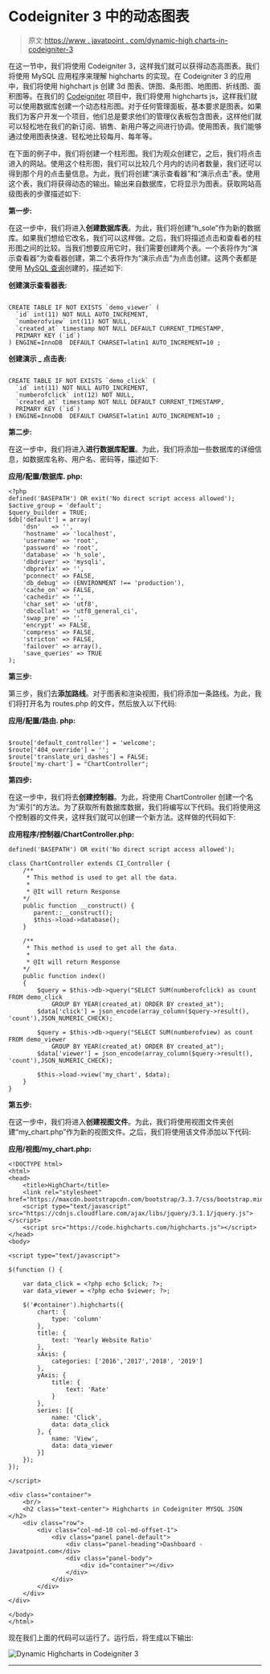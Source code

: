 # Codeigniter 3 中的动态图表

> 原文:[https://www . javatpoint . com/dynamic-high charts-in-codeigniter-3](https://www.javatpoint.com/dynamic-highcharts-in-codeigniter-3)

在这一节中，我们将使用 Codeigniter 3，这样我们就可以获得动态高图表。我们将使用 MySQL 应用程序来理解 highcharts 的实现。在 Codeigniter 3 的应用中，我们将使用 highchart js 创建 3d 图表、饼图、条形图、地图图、折线图、面积图等。在我们的 [Codeigniter](https://www.javatpoint.com/codeigniter-tutorial) 项目中，我们将使用 highcharts js，这样我们就可以使用数据库创建一个动态柱形图。对于任何管理面板，基本要求是图表。如果我们为客户开发一个项目，他们总是要求他们的管理仪表板包含图表，这样他们就可以轻松地在我们的新订阅、销售、新用户等之间进行协调。使用图表，我们能够通过使用图表快速、轻松地比较每月、每年等。

在下面的例子中，我们将创建一个柱形图。我们为观众创建它，之后，我们将点击进入的网站。使用这个柱形图，我们可以比较几个月内的访问者数量，我们还可以得到那个月的点击量信息。为此，我们将创建“演示查看器”和“演示点击”表。使用这个表，我们将获得动态的输出。输出来自数据库，它将显示为图表。获取网站高级图表的步骤描述如下:

**第一步:**

在这一步中，我们将进入**创建数据库表**。为此，我们将创建“h_sole”作为新的数据库。如果我们想给它改名，我们可以这样做。之后，我们将描述点击和查看者的柱形图之间的比较。当我们想要应用它时，我们需要创建两个表。一个表将作为“演示查看器”为查看器创建，第二个表将作为“演示点击”为点击创建。这两个表都是使用 [MySQL 查询](https://www.javatpoint.com/mysql-queries)创建的，描述如下:

**创建演示查看器表:**

```

CREATE TABLE IF NOT EXISTS `demo_viewer` (
  `id` int(11) NOT NULL AUTO_INCREMENT,
  `numberofview` int(11) NOT NULL,
  `created_at` timestamp NOT NULL DEFAULT CURRENT_TIMESTAMP,
  PRIMARY KEY (`id`)
) ENGINE=InnoDB  DEFAULT CHARSET=latin1 AUTO_INCREMENT=10 ;

```

**创建演示 _ 点击表:**

```

CREATE TABLE IF NOT EXISTS `demo_click` (
  `id` int(11) NOT NULL AUTO_INCREMENT,
  `numberofclick` int(12) NOT NULL,
  `created_at` timestamp NOT NULL DEFAULT CURRENT_TIMESTAMP,
  PRIMARY KEY (`id`)
) ENGINE=InnoDB  DEFAULT CHARSET=latin1 AUTO_INCREMENT=10 ;

```

**第二步:**

在这一步中，我们将进入**进行数据库配置**。为此，我们将添加一些数据库的详细信息，如数据库名称、用户名、密码等，描述如下:

**应用/配置/数据库. php:**

```
<?php
defined('BASEPATH') OR exit('No direct script access allowed');
$active_group = 'default';
$query_builder = TRUE;
$db['default'] = array(
	'dsn'	=> '',
	'hostname' => 'localhost',
	'username' => 'root',
	'password' => 'root',
	'database' => 'h_sole',
	'dbdriver' => 'mysqli',
	'dbprefix' => '',
	'pconnect' => FALSE,
	'db_debug' => (ENVIRONMENT !== 'production'),
	'cache_on' => FALSE,
	'cachedir' => '',
	'char_set' => 'utf8',
	'dbcollat' => 'utf8_general_ci',
	'swap_pre' => '',
	'encrypt' => FALSE,
	'compress' => FALSE,
	'stricton' => FALSE,
	'failover' => array(),
	'save_queries' => TRUE
);

```

**第三步:**

第三步，我们去**添加路线**。对于图表和渲染视图，我们将添加一条路线。为此，我们将打开名为 routes.php 的文件，然后放入以下代码:

**应用/配置/路由. php:**

```

$route['default_controller'] = 'welcome';
$route['404_override'] = '';
$route['translate_uri_dashes'] = FALSE;
$route['my-chart'] = "ChartController";

```

**第四步:**

在这一步中，我们将去**创建控制器**。为此，将使用 ChartController 创建一个名为“索引”的方法。为了获取所有数据库数据，我们将编写以下代码。我们将使用这个控制器的文件夹，这样我们就可以创建一个新方法。这样做的代码如下:

**应用程序/控制器/ChartController.php:**

```
defined('BASEPATH') OR exit('No direct script access allowed');

class ChartController extends CI_Controller {
    /**
     * This method is used to get all the data.
     *
     * @It will return Response
    */
    public function __construct() {
       parent::__construct();
       $this->load->database();
    } 

    /**
     * This method is used to get all the data.
     *
     * @It will return Response
    */
    public function index()
    {
        $query = $this->db->query("SELECT SUM(numberofclick) as count FROM demo_click 
            GROUP BY YEAR(created_at) ORDER BY created_at"); 
        $data['click'] = json_encode(array_column($query->result(), 'count'),JSON_NUMERIC_CHECK);

        $query = $this->db->query("SELECT SUM(numberofview) as count FROM demo_viewer 
            GROUP BY YEAR(created_at) ORDER BY created_at"); 
        $data['viewer'] = json_encode(array_column($query->result(), 'count'),JSON_NUMERIC_CHECK);

        $this->load->view('my_chart', $data);
    }
}

```

**第五步:**

在这一步中，我们将进入**创建视图文件**。为此，我们将使用视图文件夹创建“my_chart.php”作为新的视图文件。之后，我们将使用该文件添加以下代码:

**应用/视图/my_chart.php:**

```
<!DOCTYPE html>
<html>
<head>
	<title>HighChart</title>
	<link rel="stylesheet" href="https://maxcdn.bootstrapcdn.com/bootstrap/3.3.7/css/bootstrap.min.css">
	<script type="text/javascript" src="https://cdnjs.cloudflare.com/ajax/libs/jquery/3.1.1/jquery.js"></script>
	<script src="https://code.highcharts.com/highcharts.js"></script>
</head>
<body>

<script type="text/javascript">

$(function () { 

    var data_click = <?php echo $click; ?>;
    var data_viewer = <?php echo $viewer; ?>;

    $('#container').highcharts({
        chart: {
            type: 'column'
        },
        title: {
            text: 'Yearly Website Ratio'
        },
        xAxis: {
            categories: ['2016','2017','2018', '2019']
        },
        yAxis: {
            title: {
                text: 'Rate'
            }
        },
        series: [{
            name: 'Click',
            data: data_click
        }, {
            name: 'View',
            data: data_viewer
        }]
    });
});

</script>

<div class="container">
	<br/>
	<h2 class="text-center"> Highcharts in Codeigniter MYSQL JSON </h2>
    <div class="row">
        <div class="col-md-10 col-md-offset-1">
            <div class="panel panel-default">
                <div class="panel-heading">Dashboard - Javatpoint.com</div>
                <div class="panel-body">
                    <div id="container"></div>
                </div>
            </div>
        </div>
    </div>
</div>

</body>
</html>

```

现在我们上面的代码可以运行了。运行后，将生成以下输出:

![Dynamic Highcharts in Codeigniter 3](../Images/ffbee173e617e261888d36fa2be4d2a8.png)

* * *